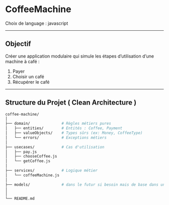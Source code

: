 #  CoffeeMachine
Choix de language : javascript 

---

##  Objectif

Créer une application modulaire qui simule les étapes d’utilisation d’une machine à café :
1. Payer
2. Choisir un café
3. Récupérer le café

---

##  Structure du Projet ( Clean Architecture )

```bash
coffee-machine/
│
├── domain/              # Règles métiers pures
│   ├── entities/        # Entités : Coffee, Payment
│   ├── valueObjects/    # Types sûrs (ex: Money, CoffeeType)
│   └── errors/          # Exceptions métiers
│
├── usecases/            # Cas d'utilisation
│   ├── pay.js           
│   ├── chooseCoffee.js 
│   └── getCoffee.js     
│
├── services/            # Logique métier 
│   └── coffeeMachine.js
│
├── models/              # dans le futur si besoin mais de base dans un clean architecture
│
│
└── README.md

